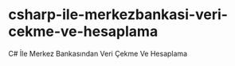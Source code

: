 # csharp-ile-merkezbankasi-veri-cekme-ve-hesaplama
C# İle Merkez Bankasından Veri Çekme Ve Hesaplama
